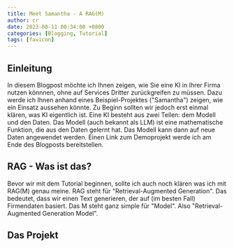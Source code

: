 ```yaml
---
title: Meet Samantha - A RAG(M)
author: cr
date: 2023-08-11 00:34:00 +0800
categories: [Blogging, Tutorial]
tags: [favicon]
---
```


## Einleitung
In diesem Blogpost möchte ich Ihnen zeigen, wie Sie eine KI in Ihrer Firma nutzen könnnen, ohne auf Services Dritter zurückgreifen zu müssen. Dazu werde ich Ihnen anhand eines Beispiel-Projektes ("Samantha") zeigen, wie ein Einsatz aussehen könnte. Zu Beginn sollten wir jedoch erst einmal klären, was KI eigentlich ist. 
Eine KI besteht aus zwei Teilen: dem Modell und den Daten. Das Modell (auch bekannt als LLM) ist eine mathematische Funktion, die aus den Daten gelernt hat. Das Modell kann dann auf neue Daten angewendet werden. Einen Link zum Demoprojekt werde ich am Ende des Blogposts bereitstellen.

## RAG - Was ist das?
Bevor wir mit dem Tutorial beginnen, sollte ich auch noch klären was ich mit RAG(M) genau meine. 
RAG steht für "Retrieval-Augmented Generation". Das bedeutet, dass wir einen Text generieren, der auf (im besten Fall) Firmendaten basiert.
Das M steht ganz simple für "Model". Also "Retrieval-Augmented Generation Model".

## Das Projekt